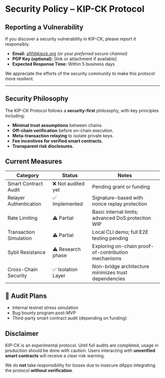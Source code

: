 # Security Policy – KIP-CK Protocol

## Reporting a Vulnerability

If you discover a security vulnerability in KIP-CK, please report it responsibly.

- **Email:** afif@kipck.org *(or your preferred secure channel)*
- **PGP Key (optional):** [link or attachment if available]
- **Expected Response Time:** Within 5 business days

We appreciate the efforts of the security community to make this protocol more resilient.

---

## Security Philosophy

The KIP-CK Protocol follows a **security-first** philosophy, with key principles including:

- **Minimal trust assumptions** between chains.
- **Off-chain verification** before on-chain execution.
- **Meta-transaction relaying** to isolate private keys.
- **Fee incentives for verified smart contracts.**
- **Transparent risk disclosures.**



## Current Measures

| Category                | Status              | Notes                                                 |
|------------------------|---------------------|--------------------------------------------------------|
| Smart Contract Audit   | ❌ Not audited yet   | Pending grant or funding                              |
| Relayer Authentication | ✅ Implemented       | Signature-based with nonce replay protection          |
| Rate Limiting          | ⚠️ Partial           | Basic internal limits; advanced DoS protection WIP    |
| Transaction Simulation | ⚠️ Partial           | Local CLI demo; full E2E testing pending              |
| Sybil Resistance       | ⚠️ Research phase    | Exploring on-chain proof-of-contribution mechanisms   |
| Cross-Chain Security   | ✅ Isolation Layer   | Non-bridge architecture minimizes trust dependencies  |



## 🧪 Audit Plans

- Internal testnet stress simulation
- Bug bounty program post-MVP
- Third-party smart contract audit (depending on funding)



## Disclaimer

KIP-CK is an experimental protocol. Until full audits are completed, usage in production should be done with caution. Users interacting with **unverified smart contracts** will receive a clear risk warning.

We do **not** take responsibility for losses due to insecure dApps integrating the protocol **without verification**.


